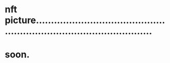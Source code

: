 # nft picture............................................................................................
# soon.
